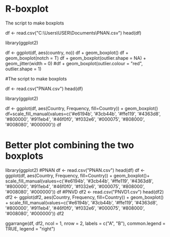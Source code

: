 # R-boxplot
The script to make boxplots

df <- read.csv("C:\\Users\\USER\\Documents\\PNAN.csv")
head(df)

library(ggplot2)

df <- ggplot(df, aes(country, no))
df + geom_boxplot()
df + geom_boxplot(notch = T) 
df + geom_boxplot(outlier.shape = NA) + geom_jitter(width = 0)
#df + geom_boxplot(outlier.colour = "red", outlier.shape = 1)

#The script to make boxplots

df <- read.csv("PNAN.csv") 
head(df)

library(ggplot2)

df <- ggplot(df, aes(Country, Frequency, fill=Country)) +
                  geom_boxplot()
            df+scale_fill_manual(values=c('#e6194b', '#3cb44b', '#ffe119', '#4363d8', '#800000', '#911eb4', '#46f0f0', '#f032e6', '#000075', '#808000', '#008080', '#000000'))
            df

# Better plot combining the two boxplots
library(ggplot2)
#PNAN
df <- read.csv("PNAN.csv") 
head(df)
df <- ggplot(df, aes(Country, Frequency, fill=Country)) + 
  geom_boxplot()+ 
  scale_fill_manual(values=c('#e6194b', '#3cb44b', '#ffe119', '#4363d8', '#800000', '#911eb4', '#46f0f0', '#f032e6', '#000075', '#808000', '#008080', '#000000')) 
df
#PNVD
df2 <- read.csv("PNVD1.csv") 
head(df2)
df2 <- ggplot(df2, aes(Country, Frequency, fill=Country)) +
  geom_boxplot() + 
  scale_fill_manual(values=c('#e6194b', '#3cb44b', '#ffe119', '#4363d8', '#800000', '#911eb4', '#46f0f0', '#f032e6', '#000075', '#808000', '#008080', '#000000'))
df2


ggarrange(df, df2, ncol = 1, nrow = 2, labels = c("A", "B"), common.legend = TRUE, legend = "right")

